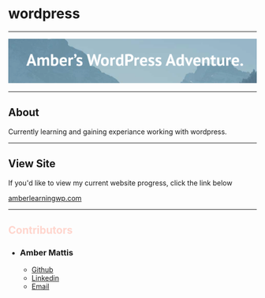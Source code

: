# wordpress
<hr>

![wordpress banner](img/screenshop.png)

<hr>
<h2>About</h2>
<p> Currently learning and gaining experiance working with wordpress.</p>
<hr>
<h2> View Site </h2>
<p> If you'd like to view my current website progress, click the link below</p>
<a href="https://amberlearningwp.com">amberlearningwp.com</a>
<hr>
<h2 style="color: #ffd5cd">Contributors</h2>

<ul>
<li><h3>Amber Mattis</h3>
    <ul>
        <li><a href="https://github.com/AmberMattis">Github</a></li>
        <li><a href="https://www.linkedin.com/in/amber-mattis/">Linkedin</a></li>
        <li><a href="https://amber.mattis2@gmail.com">Email</a></li>
    </ul>
</li>
</ul>